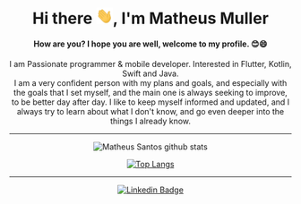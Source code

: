 <h1 align="center">Hi there <img src="https://raw.githubusercontent.com/ABSphreak/ABSphreak/master/gifs/Hi.gif" width="30px">, I'm Matheus Muller</h1>

<h4 align="center">How are you? I hope you are well, welcome to my profile. 😊😄</h4>

<p align="center">
I am Passionate programmer & mobile developer. Interested in Flutter, Kotlin, Swift and Java.<br>
I am a very confident person with my plans and goals, and especially with the goals that I set myself, and the main one is always seeking to improve, to be better day after day. I like to keep myself informed and updated, and I always try to learn about what I don't know, and go even deeper into the things I already know.
</p>

 ---

   <div align="center">

![Matheus Santos github stats](https://github-readme-stats.vercel.app/api?username=resist0&show_icons=true&theme=dracula)

[![Top Langs](https://github-readme-stats.vercel.app/api/top-langs/?username=resist0&theme=dracula)](https://github.com/resist0/github-readme-stats)


   
   </div>

---

   <div align="center">


   [![Linkedin Badge](https://img.shields.io/badge/-Matheus%20Santos-292929?style=flat-square&logo=Linkedin&logoColor=white&link=https://www.linkedin.com/in/math-santos/)](https://www.linkedin.com/in/math-santos/)

   </div>
